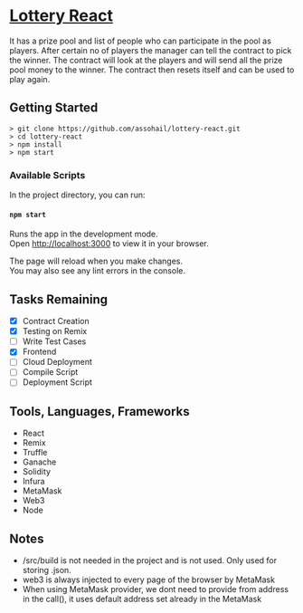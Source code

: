 # [Lottery React](https://www.udemy.com/course/ethereum-and-solidity-the-complete-developers-guide/)

It has a prize pool and list of people who can participate in the pool as players. After certain no of players the manager can tell the contract to pick the winner. The contract will look at the players and will send all the prize pool money to the winner. The contract then resets itself and can be used to play again.

## Getting Started
```
> git clone https://github.com/assohail/lottery-react.git
> cd lottery-react
> npm install 
> npm start
```
### Available Scripts

In the project directory, you can run:

#### `npm start`

Runs the app in the development mode.\
Open [http://localhost:3000](http://localhost:3000) to view it in your browser.

The page will reload when you make changes.\
You may also see any lint errors in the console.

## Tasks Remaining
- [x] Contract Creation
- [x] Testing on Remix  
- [ ] Write Test Cases
- [x] Frontend
- [ ] Cloud Deployment 
- [ ] Compile Script
- [ ] Deployment Script

## Tools, Languages, Frameworks
* React
* Remix
* Truffle 
* Ganache
* Solidity
* Infura 
* MetaMask
* Web3
* Node

## Notes
* /src/build is not needed in the project and is not used. Only used for storing .json.
* web3 is always injected to every page of the browser by MetaMask
* When using MetaMask provider, we dont need to provide from address in the call(), it uses default address set already in the MetaMask 

